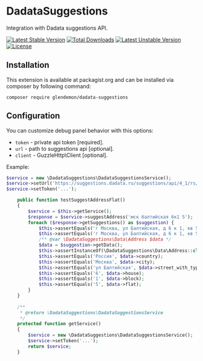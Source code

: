 DadataSuggestions
=================

Integration with Dadata suggestions API.

[![Latest Stable Version](https://poser.pugx.org/glendemon/dadata-suggestions/v/stable)](https://packagist.org/packages/glendemon/dadata-suggestions)
[![Total Downloads](https://poser.pugx.org/glendemon/dadata-suggestions/downloads)](https://packagist.org/packages/glendemon/dadata-suggestions)
[![Latest Unstable Version](https://poser.pugx.org/glendemon/dadata-suggestions/v/unstable)](https://packagist.org/packages/glendemon/dadata-suggestions)
[![License](https://poser.pugx.org/glendemon/dadata-suggestions/license)](https://packagist.org/packages/glendemon/dadata-suggestions)

Installation
-------------

This extension is available at packagist.org and can be installed via composer by following command:

`composer require glendemon/dadata-suggestions`

Configuration
---------

You can customize debug panel behavior with this options:

- `token` - private api token [required].
- `url` - path to suggestions api [optional].
- `client` - GuzzleHttp\Client [optional].

Example:

```php
$service = new \DadataSuggestions\DadataSuggestionsService();
$service->setUrl('https://suggestions.dadata.ru/suggestions/api/4_1/rs/suggest/');
$service->setToken('...');
```

```php
    public function testSuggestAddressFlat()
    {
        $service = $this->getService();
        $response = $service->suggestAddress('мск балтийская 6к1 5');
        foreach ($response->getSuggestions() as $suggestion) {
            $this->assertEquals('г Москва, ул Балтийская, д 6 к 1, кв 5', $suggestion->getValue());
            $this->assertEquals('г Москва, ул Балтийская, д 6 к 1, кв 5', $suggestion->getUnrestrictedValue());
            /** @var \DadataSuggestions\Data\Address $data */
            $data = $suggestion->getData();
            $this->assertInstanceOf(\DadataSuggestions\Data\Address::class, $data);
            $this->assertEquals('Россия', $data->country);
            $this->assertEquals('Москва', $data->city);
            $this->assertEquals('ул Балтийская', $data->street_with_type);
            $this->assertEquals('6', $data->house);
            $this->assertEquals('1', $data->block);
            $this->assertEquals('5', $data->flat);
        }
    }
    
    /**
     * @return \DadataSuggestions\DadataSuggestionsService
     */
    protected function getService()
    {
        $service = new \DadataSuggestions\DadataSuggestionsService();
        $service->setToken('...');
        return $service;
    }
```
